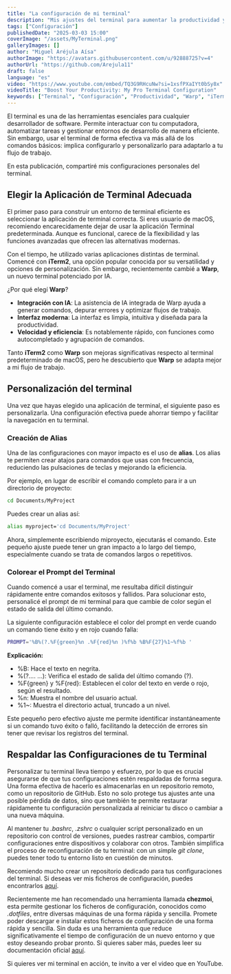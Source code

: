 ```yaml
---
title: "La configuración de mi terminal"
description: "Mis ajustes del terminal para aumentar la productividad y mejorar su apariencia"
tags: ["Configuración"]
publishedDate: "2025-03-03 15:00"
coverImage: "/assets/MyTerminal.png"
galleryImages: []
author: "Miguel Aréjula Aísa"
authorImage: "https://avatars.githubusercontent.com/u/92888725?v=4"
authorUrl: "https://github.com/Arejula11"
draft: false
language: "es"
video: "https://www.youtube.com/embed/TQ3G9RHcuNw?si=1xsfPXaIYt0bSy8x"
videoTitle: "Boost Your Productivity: My Pro Terminal Configuration"
keywords: ["Terminal", "Configuración", "Productividad", "Warp", "iTerm2", "Alias", "Color Prompt", "Chezmoi"]
---
```


El terminal es una de las herramientas  esenciales para cualquier desarrollador de software. Permite interactuar con tu computadora, automatizar tareas y gestionar entornos de desarrollo de manera eficiente. Sin embargo, usar el terminal de forma efectiva va más allá de los comandos básicos: implica configurarlo y personalizarlo para adaptarlo a tu flujo de trabajo.

En esta publicación, compartiré mis configuraciones personales del terminal.

## Elegir la Aplicación de Terminal Adecuada

El primer paso para construir un entorno de terminal eficiente es seleccionar la aplicación de terminal correcta. Si eres usuario de macOS, recomiendo encarecidamente dejar de usar la aplicación Terminal predeterminada. Aunque es funcional, carece de la flexibilidad y las funciones avanzadas que ofrecen las alternativas modernas.

Con el tiempo, he utilizado varias aplicaciones distintas de terminal. Comencé con **iTerm2**, una opción popular conocida por su versatilidad y opciones de personalización. Sin embargo, recientemente cambié a **Warp**, un nuevo terminal potenciado por IA.

¿Por qué elegí **Warp**?
- **Integración con IA**: La asistencia de IA integrada de Warp ayuda a generar comandos, depurar errores y optimizar flujos de trabajo.
- **Interfaz moderna**: La interfaz es limpia, intuitiva y diseñada para la productividad.
- **Velocidad y eficiencia**: Es notablemente rápido, con funciones como autocompletado y agrupación de comandos.


Tanto **iTerm2** como **Warp** son mejoras significativas respecto al terminal predeterminado de macOS, pero he descubierto que **Warp** se adapta mejor a mi flujo de trabajo.

## Personalización del terminal

Una vez que hayas elegido una aplicación de terminal, el siguiente paso es personalizarla. Una configuración efectiva puede ahorrar tiempo y facilitar la navegación en tu terminal.

### Creación de Alias
Una de las configuraciones con mayor impacto es el uso de **alias**. Los alias te permiten crear atajos para comandos que usas con frecuencia, reduciendo las pulsaciones de teclas y mejorando la eficiencia.

Por ejemplo, en lugar de escribir el comando completo para ir a un directorio de proyecto:

```bash
cd Documents/MyProject
```
Puedes crear un alias así:
```bash
alias myproject='cd Documents/MyProject'
```

Ahora, simplemente escribiendo miproyecto, ejecutarás el comando. Este pequeño ajuste puede tener un gran impacto a lo largo del tiempo, especialmente cuando se trata de comandos largos o repetitivos.

### Colorear el Prompt del Terminal

Cuando comencé a usar el terminal, me resultaba difícil distinguir rápidamente entre comandos exitosos y fallidos. Para solucionar esto, personalicé el prompt de mi terminal para que cambie de color según el estado de salida del último comando.

La siguiente configuración establece el color del prompt en verde cuando un comando tiene éxito y en rojo cuando falla:
```bash 
PROMPT='%B%(?.%F{green}%n .%F{red}%n )%f%b %B%F{27}%1~%f%b '
``` 

**Explicación:**

- %B: Hace el texto en negrita.
- %(?.... ...): Verifica el estado de salida del último comando (?).
- %F{green} y %F{red}: Establecen el color del texto en verde o rojo, según el resultado.
- %n: Muestra el nombre del usuario actual.
- %1~: Muestra el directorio actual, truncado a un nivel.

Este pequeño pero efectivo ajuste me permite identificar instantáneamente si un comando tuvo éxito o falló, facilitando la detección de errores sin tener que revisar los registros del terminal.

## Respaldar las Configuraciones de tu Terminal

Personalizar tu terminal lleva tiempo y esfuerzo, por lo que es crucial asegurarse de que tus configuraciones estén respaldadas de forma segura. Una forma efectiva de hacerlo es almacenarlas en un repositorio remoto, como un repositorio de GitHub. Esto no solo protege tus ajustes ante una posible pérdida de datos, sino que también te permite restaurar rápidamente tu configuración personalizada al reiniciar tu disco o cambiar a una nueva máquina.

Al mantener tu *.bashrc*, *.zshrc* o cualquier script personalizado en un repositorio con control de versiones, puedes rastrear cambios, compartir configuraciones entre dispositivos y colaborar con otros. También simplifica el proceso de reconfiguración de tu terminal: con un simple *git clone*, puedes tener todo tu entorno listo en cuestión de minutos.

Recomiendo mucho crear un repositorio dedicado para tus configuraciones del terminal. Si deseas ver mis ficheros de configuración, puedes encontrarlos [aquí](https://github.com/Arejula11/prompt_exit_status_bash_and_zsh).

Recientemente me han recomendado una herramienta llamada **chezmoi**, esta permite gestionar los ficheros de configuración, conocidos como  *.dotfiles*, entre diversas máquinas de una forma rápida y sencilla. Promete poder descargar e instalar estos ficheros de configuración de una forma rápida y sencilla. Sin duda es una herramienta que reduce significativamente el tiempo de configuración de un nuevo entorno y que estoy deseando probar pronto. Si quieres saber más, puedes leer su documentación oficial [aquí](https://www.chezmoi.io/#should-i-use-chezmoi).

Si quieres ver mi terminal en acción, te invito a ver el video que en YouTube.